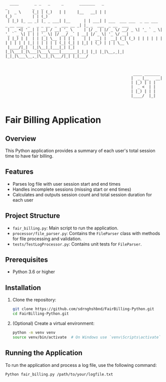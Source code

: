 ```
  ____       _ _   _     _       _______   _                                                _           _   _                 
 |  _ \     (_| | (_)   | |     |__   __| | |                                              (_)         | | (_)                
 | |_) |_ __ _| |_ _ ___| |__      | | ___| | ___  ___ ___  _ __ ___  _ __ ___  _   _ _ __  _  ___ __ _| |_ _  ___  _ __  ___ 
 |  _ <| '__| | __| / __| '_ \     | |/ _ | |/ _ \/ __/ _ \| '_ ` _ \| '_ ` _ \| | | | '_ \| |/ __/ _` | __| |/ _ \| '_ \/ __|
 | |_) | |  | | |_| \__ | | | |    | |  __| |  __| (_| (_) | | | | | | | | | | | |_| | | | | | (_| (_| | |_| | (_) | | | \__ \
 |____/|_|  |_|\__|_|___|_| |_|    |_|\___|_|\___|\___\____|_______|_|_| |_| |_|\__,_|_| |_|_|\___\__,_|\__|_|\___/|_| |_|___/ 



                                                         ____ _______ 
                                                        |  _ |__   __|
                                                        | |_) | | |   
                                                        |  _ <  | |   
                                                        | |_) | | |   
                                                        |____/  |_| 


```

# Fair Billing Application

## Overview
This Python application provides a summary of each user's total session time to have fair billing.

## Features
- Parses log file with user session start and end times
- Handles incomplete sessions (missing start or end times)
- Calculates and outputs session count and total session duration for each user

## Project Structure

- `fair_billing.py`: Main script to run the application.
- `processor/file_parser.py`: Contains the `FileParser` class with methods for file processing and validation.
- `tests/TestLogProcessor.py`: Contains unit tests for `FileParser`.

## Prerequisites

- Python 3.6 or higher

## Installation

1. Clone the repository:

    ```bash
    git clone https://github.com/sdrnghshbnd/FairBilling-Python.git
    cd FairBilling-Python.git
    ```

2. (Optional) Create a virtual environment:

    ```bash
    python -m venv venv
    source venv/bin/activate  # On Windows use `venv\Scripts\activate`
    ```

## Running the Application

To run the application and process a log file, use the following command:

```bash
Python fair_billing.py /path/to/your/logfile.txt
